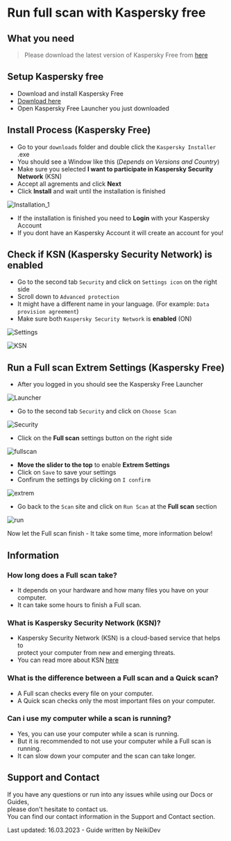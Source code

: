 # Run full scan with Kaspersky free

## What you need

> Please download the latest version of Kaspersky Free from [here](https://kaspersky.com/free-antivirus) <br>

## Setup Kaspersky free

* Download and install Kaspersky Free
* [Download here](https://kaspersky.com/free-antivirus) 
* Open Kaspersky Free Launcher you just downloaded

## Install Process (Kaspersky Free)

* Go to your `downloads` folder and double click the `Kaspersky Installer` .exe
* You should see a Window like this (*Depends on Versions and Country*)
* Make sure you selected **I want to participate in Kaspersky Security Network** (KSN)
* Accept all agrements and click **Next**
* Click **Install** and wait until the installation is finished

![Installation_1](https://cdn.discordapp.com/attachments/1085924508373889024/1085929838612844544/image.png)

* If the installation is finished you need to **Login** with your Kaspersky Account 
* If you dont have an Kaspersky Account it will create an account for you!

## Check if KSN (Kaspersky Security Network) is enabled 

* Go to the second tab `Security` and click on `Settings icon` on the right side
* Scroll down to `Advanced protection` 
* It might have a different name in your language. (For example: `Data provision agreement`)
* Make sure both `Kaspersky Security Network` is **enabled** (ON)

![Settings](https://cdn.discordapp.com/attachments/1085924508373889024/1085941616444968980/vmware_ulc0QLD0ia.png)

![KSN](https://cdn.discordapp.com/attachments/1085924508373889024/1085941500816412682/vmware_FdtHtAr1hW.png)

## Run a Full scan Extrem Settings (Kaspersky Free)

* After you logged in you should see the Kaspersky Free Launcher

![Launcher](https://cdn.discordapp.com/attachments/1085924508373889024/1085942193530867803/vmware_XtwNDloHRZ.png)

* Go to the second tab `Security` and click on `Choose Scan`

![Security](https://cdn.discordapp.com/attachments/1085924508373889024/1085942443234570271/vmware_eHNB5GdO3w.png)

* Click on the **Full scan** settings button on the right side

![fullscan](https://cdn.discordapp.com/attachments/1085924508373889024/1085941314480263199/vmware_3i9KnLlUBc.png)

* **Move the slider to the top** to enable **Extrem Settings**
* Click on `Save` to save your settings
* Confirum the settings by clicking on `I confirm`

![extrem](https://cdn.discordapp.com/attachments/1085924508373889024/1085941223501615165/vmware_ZJMs6ZaH4q.png)

* Go back to the `Scan` site and click on `Run Scan` at the **Full scan** section

![run](https://cdn.discordapp.com/attachments/1085924508373889024/1085940994488402031/vmware_Pxgp1q63be.png)

<p class="tip"> Now let the Full scan finish - It take some time, more information below! </p>

## Information

### How long does a Full scan take?
 
* It depends on your hardware and how many files you have on your computer. <br>
* It can take some hours to finish a Full scan. <br>

### What is Kaspersky Security Network (KSN)?

* Kaspersky Security Network (KSN) is a cloud-based service that helps to <br> protect your computer from new and emerging threats. <br>
* You can read more about KSN [here](https://www.kaspersky.com/ksn) <br>

### What is the difference between a Full scan and a Quick scan?

* A Full scan checks every file on your computer. <br>
* A Quick scan checks only the most important files on your computer. <br>

### Can i use my computer while a scan is running?

* Yes, you can use your computer while a scan is running. <br>
* But it is recommended to not use your computer while a Full scan is running. <br>
* It can slow down your computer and the scan can take longer. <br>

## Support and Contact
If you have any questions or run into any issues while using our Docs or Guides,  <br>
please don't hesitate to contact us. <br>
You can find our contact information in the Support and Contact section.

<p class="warn"> Last updated: 16.03.2023 - Guide written by NeikiDev </p>